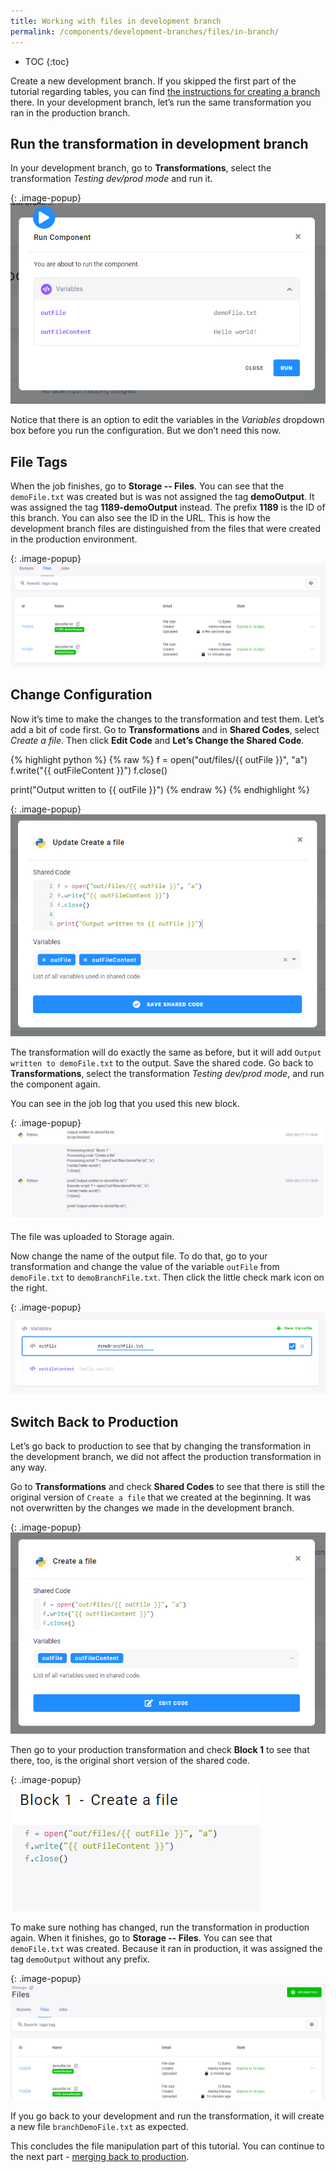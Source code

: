 ```yaml
---
title: Working with files in development branch
permalink: /components/development-branches/files/in-branch/
---
```


* TOC
{:toc}

Create a new development branch. If you skipped the first part of the tutorial regarding tables, you can find [the instructions for creating a branch](http://localhost:4000/components/development-branches/tables/in-branch/#create-a-new-branch) there. In your development branch, let’s run the same transformation you ran in the production branch.

## Run the transformation in development branch 

In your development branch, go to **Transformations**, select the transformation *Testing dev/prod mode* and run it.

{: .image-popup}
![Screenshot - Run Transformation in Development Branch](/components/development-branches/11-option-edit-vars.png)

Notice that there is an option to edit the variables in the *Variables* dropdown box before you run
the configuration. But we don’t need this now.

## File Tags
When the job finishes, go to **Storage -- Files**. You can see that the `demoFile.txt` was created but is was not
assigned the tag **demoOutput**. It was assigned the tag **1189-demoOutput** instead. The prefix **1189** is the ID of
this branch. You can also see the ID in the URL. This is how the development branch files are distinguished from
the files that were created in the production environment.

{: .image-popup}
![Screenshot - Development Branch Output](/components/development-branches/12-dev-branch-output.png)

## Change Configuration
Now it’s time to make the changes to the transformation and test them. Let’s add a bit of code first. Go to
**Transformations** and in **Shared Codes**, select *Create a file*. Then click **Edit Code** and **Let’s Change
the Shared Code**.

{% highlight python %}
{% raw %}
f = open("out/files/{{ outFile }}", "a")
f.write("{{ outFileContent }}")
f.close()

print("Output written to {{ outFile }}")
{% endraw %}
{% endhighlight %}

{: .image-popup}
![Screenshot - Edit Shared Code](/components/development-branches/13-edit-shared-code-in-dev.png)

The transformation will do exactly the same as before, but it will add `Output written to demoFile.txt` to
the output. Save the shared code. Go back to **Transformations**, select the transformation *Testing dev/prod
mode*, and run the component again.

You can see in the job log that you used this new block.

{: .image-popup}
![Screenshot - Job Log](/components/development-branches/14-jobs-log.png)

The file was uploaded to Storage again.

Now change the name of the output file. To do that, go to your transformation and change the value of the variable
`outFile` from `demoFile.txt` to `demoBranchFile.txt`. Then click the little check mark icon on the right.

{: .image-popup}
![Screenshot - Edit Variable in Development Branch](/components/development-branches/15-edit-var-in-dev.png)

## Switch Back to Production
Let’s go back to production to see that by changing the transformation in the development branch, we did not
affect the production transformation in any way.

Go to **Transformations** and check **Shared Codes** to see that there is still the original version of
`Create a file` that we created at the beginning. It was not overwritten by the changes we made in the development
branch.

{: .image-popup}
![Screenshot - Check Shared Code In Production](/components/development-branches/19-check-shared-code.png)

Then go to your production transformation and check **Block 1** to see that there, too, is the original short
version of the shared code.

{: .image-popup}
![Screenshot - Check Variable In Production](/components/development-branches/20-check-block1.png)

To make sure nothing has changed, run the transformation in production again. When it finishes, go to **Storage --
Files**. You can see that `demoFile.txt` was created. Because it ran in production, it was assigned the
tag `demoOutput` without any prefix.

{: .image-popup}
![Screenshot - Storage File in Production](/components/development-branches/21-storage-files-prod.png)

If you go back to your development and run the transformation, it will create a new file `branchDemoFile.txt` as expected. 

This concludes the file manipulation part of this tutorial. You can continue to the next part - [merging back to production](/components/development-branches/diff-and-merge). 
